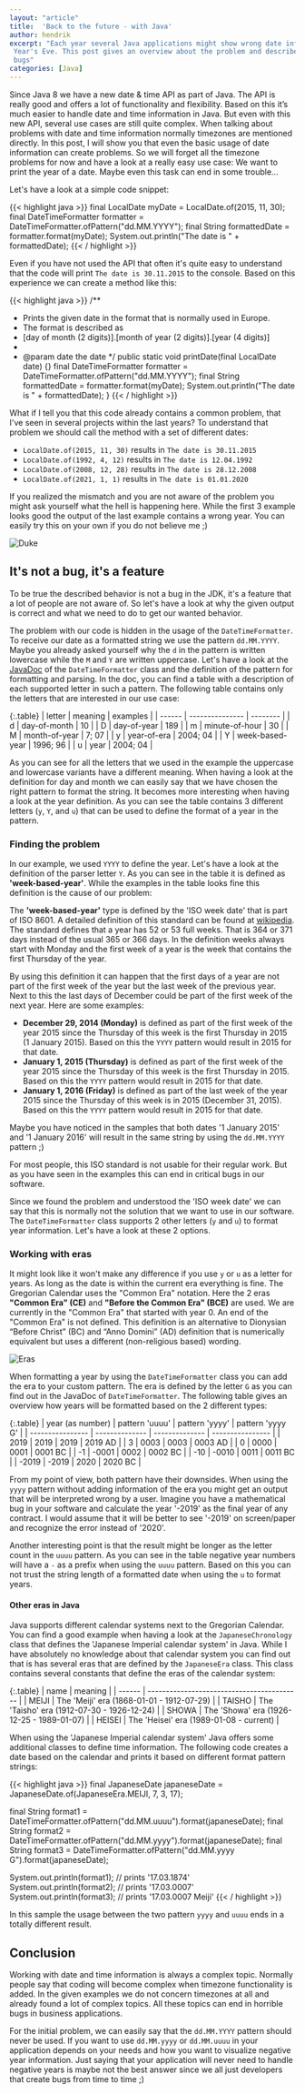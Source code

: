 ```yaml
---
layout: "article"
title:  'Back to the future - with Java'
author: hendrik
excerpt: "Each year several Java applications might show wrong date information for the days around New
 Year's Eve. This post gives an overview about the problem and describes how you can easily avoid such
 bugs"
categories: [Java]
---
```

Since Java 8 we have a new date & time API as part of Java. The API is really good and offers a lot of functionality and flexibility. Based on this it’s much easier to handle date and time information in Java. But even with this new API, several use cases are still quite complex. When talking about problems with date and time information normally timezones are mentioned directly. In this post, I will show you that even the basic usage of date information can create problems. So we will forget all the timezone problems for now and have a look at a really easy use case: We want to print the year of a date. Maybe even this task can end in some trouble…

Let's have a look at a simple code snippet:

{{< highlight java >}}
final LocalDate myDate = LocalDate.of(2015, 11, 30);
final DateTimeFormatter formatter = DateTimeFormatter.ofPattern("dd.MM.YYYY");
final String formattedDate = formatter.format(myDate);
System.out.println("The date is " + formattedDate);
{{< / highlight >}}

Even if you have not used the API that often it's quite easy to understand that the code will print `The date is 30.11.2015` to the console. Based on this experience we can create a method like this:

{{< highlight java >}}
/**
* Prints the given date in the format that is normally used in Europe.
* The format is described as 
* [day of month (2 digits)].[month of year (2 digits)].[year (4 digits)]
*
* @param date the date
*/
public static void printDate(final LocalDate date) {}
  final DateTimeFormatter formatter = DateTimeFormatter.ofPattern("dd.MM.YYYY");
  final String formattedDate = formatter.format(myDate);
  System.out.println("The date is " + formattedDate);
}
{{< / highlight >}}

What if I tell you that this code already contains a common problem, that I've seen in several projects within the last years? To understand that problem we should call the method with a set of
different dates:

* `LocalDate.of(2015, 11, 30)` results in `The date is 30.11.2015`
* `LocalDate.of(1992, 4, 12)` results in `The date is 12.04.1992`
* `LocalDate.of(2008, 12, 28)` results in `The date is 28.12.2008`
* `LocalDate.of(2021, 1, 1)` results in `The date is 01.01.2020`

If you realized the mismatch and you are not aware of the problem you might ask yourself what the hell is happening here. While the first 3 example looks good the output of the last example contains a wrong year. You can easily try this on your own if you do not believe me ;)

![Duke](/assets/posts/2020-02-15-back-to-the-future/duke-delorian.png)

## It's not a bug, it's a feature

To be true the described behavior is not a bug in the JDK, it's a feature that a lot of people are not aware of. So let's have a look at why the given output is correct and what we need to do to get our wanted behavior.

The problem with our code is hidden in the usage of the `DateTimeFormatter`. To receive our date as a formatted string we use the pattern `dd.MM.YYYY`. Maybe you already asked yourself why the `d` in the pattern is written lowercase while the `M` and `Y` are written uppercase. Let's have a look at the [JavaDoc](https://docs.oracle.com/en/java/javase/11/docs/api/java.base/java/time/format/DateTimeFormatter.html) of the `DateTimeFormatter` class and the definition of the pattern for formatting and parsing. 
In the doc, you can find a table with a description of each supported letter in such a pattern. The following table contains only the letters that are interested in our use case:

{:.table}
| letter | meaning         | examples |
| ------ | --------------- | -------- |
| d      | day-of-month    | 10       |
| D      | day-of-year     | 189      |
| m      | minute-of-hour  | 30       |
| M      | month-of-year   | 7; 07    |
| y      | year-of-era     | 2004; 04 |
| Y      | week-based-year | 1996; 96 |
| u      | year            | 2004; 04 |

As you can see for all the letters that we used in the example the uppercase and lowercase variants have a different meaning. When having a look at the definition for day and month we can easily say that we have chosen the right pattern to format the string. It becomes more interesting when having a look at the year definition. As you can see the table contains 3 different letters (`y`, `Y`, and `u`) that can be used to define the format of a year in the pattern. 

### Finding the problem

In our example, we used `YYYY` to define the year. Let's have a look at the definition of the parser letter `Y`. As you can see in the table it is defined as **'week-based-year'**. While the examples in the table looks fine this definition is the cause of our problem:

The **'week-based-year'** type is defined by the 'ISO week date' that is part of ISO 8601. A detailed definition of this standard can be found at [wikipedia](https://en.wikipedia.org/wiki/ISO_week_date). The standard defines that a year has 52 or 53 full weeks. That is 364 or 371 days instead of the usual 365 or 366 days. In the definition weeks always start with Monday and the first week of a year is the week that contains the first Thursday of the year.

By using this definition it can happen that the first days of a year are not part of the first week of the year but the last week of the previous year. Next to this the last days of December could be part of the first week of the next year. Here are some examples:

* **December 29, 2014 (Monday)** is defined as part of the first week of the year 2015 since the Thursday of this week is the first Thursday in 2015 (1 January 2015). Based on this the `YYYY` pattern would result in 2015 for that date.
* **January 1, 2015 (Thursday)** is defined as part of the first week of the year 2015 since the Thursday of this week is the first Thursday in 2015. Based on this the `YYYY` pattern would result in 2015 for that date.
* **January 1, 2016 (Friday)** is defined as part of the last week of the year 2015 since the Thursday of this week is in 2015 (December 31, 2015). Based on this the `YYYY` pattern would result in 2015 for that date.

Maybe you have noticed in the samples that both dates '1 January 2015' and '1 January 2016' will result in the same string by using the `dd.MM.YYYY` pattern ;)

For most people, this ISO standard is not usable for their regular work. But as you have seen in the examples this can end in critical bugs in our software.

Since we found the problem and understood the 'ISO week date' we can say that this is normally not the solution that we want to use in our software. The `DateTimeFormatter` class supports 2 other letters (`y` and `u`) to format year information. Let's have a look at these 2 options.

### Working with eras

It might look like it won't make any difference if you use `y` or `u` as a letter for years. As long as the date is within the current era everything is fine. The Gregorian Calendar uses the "Common Era" notation. Here the 2 eras **"Common Era" (CE)** and **"Before the Common Era" (BCE)** are used. We are currently in the "Common Era" that started with year 0. An end of the "Common Era" is not defined. This definition is an alternative to Dionysian “Before Christ” (BC) and “Anno Domini” (AD) definition that is numerically equivalent but uses a different (non-religious based) wording.

![Eras](/assets/posts/2020-02-15-back-to-the-future/eras.png)

When formatting a year by using the `DateTimeFormatter` class you can add the era to your custom pattern. The era is defined by the letter `G` as you can find out in the JavaDoc of `DateTimeFormatter`. The following table gives an overview how years will be formatted based on the 2 different types:

{:.table}
| year (as number) | pattern 'uuuu' | pattern 'yyyy' | pattern 'yyyy G' |
| ---------------- | -------------- | -------------- | ---------------- |
| 2019             | 2019           | 2019           | 2019 AD          |
| 3                | 0003           | 0003           | 0003 AD          |
| 0                | 0000           | 0001           | 0001 BC          |
| -1               | -0001          | 0002           | 0002 BC          |
| -10              | -0010          | 0011           | 0011 BC          |
| -2019            | -2019          | 2020           | 2020 BC          |

From my point of view, both pattern have their downsides. When using the `yyyy` pattern without adding information of the era you might get an output that will be interpreted wrong by a user. Imagine you have a mathematical bug in your software and calculate the year '-2019' as the final year of any contract. I would assume that it will be better to see '-2019' on screen/paper and recognize the error instead of '2020'.

Another interesting point is that the result might be longer as the letter count in the `uuuu` pattern. As you can see in the table negative year numbers will have a `-` as a prefix when using the `uuuu` pattern. Based on this you can not trust the string length of a formatted date when using the `u` to format years.

#### Other eras in Java

Java supports different calendar systems next to the Gregorian Calendar. You can find a good example when having a look at the `JapaneseChronology` class that defines the 'Japanese Imperial calendar system' in Java. While I have absolutely no knowledge about that calendar system you can find out that is has several eras that are defined by the `JapaneseEra` class. This class contains several constants that define the eras of the calendar system:

{:.table}
| name   | meaning                                    |
| ------ | ------------------------------------------ |
| MEIJI  | The 'Meiji' era (1868-01-01 - 1912-07-29)  |
| TAISHO | The 'Taisho' era (1912-07-30 - 1926-12-24) |
| SHOWA  | The 'Showa' era (1926-12-25 - 1989-01-07)  |
| HEISEI | The 'Heisei' era (1989-01-08 - current)    |

When using the 'Japanese Imperial calendar system' Java offers some additional classes to define time information. The following code creates a date based on the calendar and prints it based on different format pattern strings:

{{< highlight java >}}
final JapaneseDate japaneseDate = JapaneseDate.of(JapaneseEra.MEIJI, 7, 3, 17);

final String format1 = DateTimeFormatter.ofPattern("dd.MM.uuuu").format(japaneseDate);
final String format2 = DateTimeFormatter.ofPattern("dd.MM.yyyy").format(japaneseDate);
final String format3 = DateTimeFormatter.ofPattern("dd.MM.yyyy G").format(japaneseDate);

System.out.println(format1);  // prints '17.03.1874'
System.out.println(format2);  // prints '17.03.0007'
System.out.println(format3);  // prints '17.03.0007 Meiji'
{{< / highlight >}}

In this sample the usage between the two pattern `yyyy` and `uuuu` ends in a totally different result.

## Conclusion

Working with date and time information is always a complex topic. Normally people say that coding will become complex when timezone functionality is added. In the given examples we do not concern timezones at all and already found a lot of complex topics. All these topics can end in horrible bugs in business applications.

For the initial problem, we can easily say that the `dd.MM.YYYY` pattern should never be used. If you want to use `dd.MM.yyyy` or `dd.MM.uuuu` in your application depends on your needs and how you want to visualize negative year information. Just saying that your application will never need to handle negative years is maybe not the best answer since we all just developers that create bugs from time to time ;) 